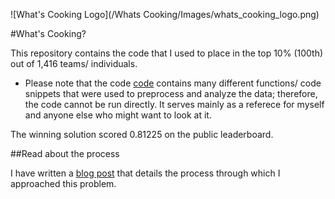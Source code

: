 ![What's Cooking Logo](/Whats Cooking/Images/whats_cooking_logo.png)

#What's Cooking?

This repository contains the code that I used to place in the top 10% (100th) out of 1,416 teams/ individuals.
* Please note that the code [code](cooking.py) contains many different functions/ code snippets that were used to preprocess and analyze the data; therefore, the code cannot be run directly. It serves mainly as a referece for myself and anyone else who might want to look at it.

The winning solution scored 0.81225 on the public leaderboard.

##Read about the process

I have written a [blog post](http://jeffwen.github.io/2015/12/19/whats_cooking) that details the process through which I approached this problem.

